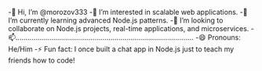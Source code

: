 -👋 Hi, I’m @morozov333
-👀 I’m interested in scalable web applications.
-🌱 I’m currently learning advanced Node.js patterns.
-💞️ I’m looking to collaborate on Node.js projects, real-time applications, and microservices.
-📫..........................................................................................
-😄 Pronouns: He/Him
-⚡ Fun fact: I once built a chat app in Node.js just to teach my friends how to code!
